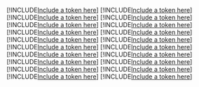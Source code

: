 [!INCLUDE[Include a token here](refs1530691843856/r1.md)]
[!INCLUDE[Include a token here](refs1530691843856/r2.md)]
[!INCLUDE[Include a token here](refs1530691843856/r3.md)]
[!INCLUDE[Include a token here](refs1530691843856/r4.md)]
[!INCLUDE[Include a token here](refs1530691843856/r5.md)]
[!INCLUDE[Include a token here](refs1530691843856/r6.md)]
[!INCLUDE[Include a token here](refs1530691843856/r7.md)]
[!INCLUDE[Include a token here](refs1530691843856/r8.md)]
[!INCLUDE[Include a token here](refs1530691843856/r9.md)]
[!INCLUDE[Include a token here](refs1530691843856/r10.md)]
[!INCLUDE[Include a token here](refs1530691843856/r11.md)]
[!INCLUDE[Include a token here](refs1530691843856/r12.md)]
[!INCLUDE[Include a token here](refs1530691843856/r13.md)]
[!INCLUDE[Include a token here](refs1530691843856/r14.md)]
[!INCLUDE[Include a token here](refs1530691843856/r15.md)]
[!INCLUDE[Include a token here](refs1530691843856/r16.md)]
[!INCLUDE[Include a token here](refs1530691843856/r17.md)]
[!INCLUDE[Include a token here](refs1530691843856/r18.md)]
[!INCLUDE[Include a token here](refs1530691843856/r19.md)]
[!INCLUDE[Include a token here](refs1530691843856/r20.md)]